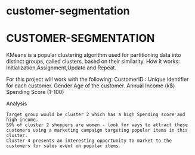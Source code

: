 # customer-segmentation

# CUSTOMER-SEGMENTATION
KMeans is a popular clustering algorithm used for partitioning data into distinct groups, called clusters, based on their similarity. How it works:
Initialization,Assignment,Update and Repeat.



For this project will work with the following:
CustomerID : Unique identifier for each customer.
Gender
Age of the customer.
Annual Income (k$)
Spending Score (1-100)

Analysis

    Target group would be cluster 2 which has a high Spending score and high income.
    59% of cluster 2 shoppers are women - look for ways to attract these customers using a marketing campaign targeting popular items in this cluster.
    Cluster 4 presents an interesting opportunity to market to the customers for sales event on popular items.

